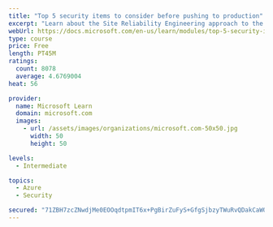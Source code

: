 ```yaml
---
title: "Top 5 security items to consider before pushing to production"
excerpt: "Learn about the Site Reliability Engineering approach to the challenge of assuring reliability and gain a better understanding of why it matters."
webUrl: https://docs.microsoft.com/en-us/learn/modules/top-5-security-items-to-consider/
type: course
price: Free
length: PT45M
ratings:
  count: 8078
  average: 4.6769004
heat: 56

provider:
  name: Microsoft Learn
  domain: microsoft.com
  images:
    - url: /assets/images/organizations/microsoft.com-50x50.jpg
      width: 50
      height: 50

levels:
  - Intermediate

topics:
  - Azure
  - Security

secured: "71ZBH7zcZNwdjMe0EOOqdtpmIT6x+PgBirZuFyS+GfgSjbzyTWuRvQDakCaWQJxlkBeywHiciu8o5Rj/oc9xunJZZmLD9UOx25Il36bxudZrWwvS4K/HszQdzRz3rE62JUnBfuKB+dqB+ZeY6Ks9clO666HLKWnHqLUbfBpDrTkL/9egvjddW9IQR+UwRcTUCBefBkApiVgcOjMzjutOaFVU6MVAcNeGTkxgcZlns1SxzeLKFh6iPqfsx0b5OB2pDciiWZW2E3uSuwME6UEnUA6nKcpdtFzfp6G38uR9vuIV3bHjCPdduzmZEr0db2VPztNi6cLlQgmr/sraenZyAQSdiA7XWJ82F4RmEwCme0+en02v4EqoDYMS7dS0TP8hiPZAzqraRLkZufeFplAKVZx4PGrlnxYQqucy67YkDaY=;1kIM/6xVZkbw6XbO72is5A=="
---
```


